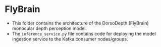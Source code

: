 # FlyBrain
- This folder contains the architecture of the DorsoDepth (FlyBrain) monocular depth perception model.
- The `inference_service.py` file contains code for deploying the model ingestion service to the Kafka consumer nodes/groups.

